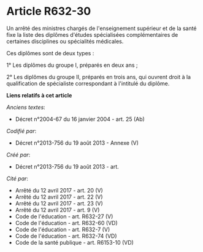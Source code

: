 # Article R632-30

Un arrêté des ministres chargés de l'enseignement supérieur et de la santé fixe la liste des diplômes d'études spécialisées
complémentaires de certaines disciplines ou spécialités médicales.

Ces diplômes sont de deux types :

1° Les diplômes du groupe I, préparés en deux ans ;

2° Les diplômes du groupe II, préparés en trois ans, qui ouvrent droit à la qualification de spécialiste correspondant à
l'intitulé du diplôme.

**Liens relatifs à cet article**

_Anciens textes_:

  - Décret n°2004-67 du 16 janvier 2004 - art. 25 (Ab)

_Codifié par_:

  - Décret n°2013-756 du 19 août 2013 -  Annexe (V)

_Créé par_:

  - Décret n°2013-756 du 19 août 2013 - art.

_Cité par_:

  - Arrêté du 12 avril 2017 - art. 20 (V)
  - Arrêté du 12 avril 2017 - art. 22 (V)
  - Arrêté du 12 avril 2017 - art. 23 (V)
  - Arrêté du 12 avril 2017 - art. 9 (V)
  - Code de l'éducation - art. R632-27 (V)
  - Code de l'éducation - art. R632-60 (VD)
  - Code de l'éducation - art. R632-7 (V)
  - Code de l'éducation - art. R632-74 (VD)
  - Code de la santé publique - art. R6153-10 (VD)
